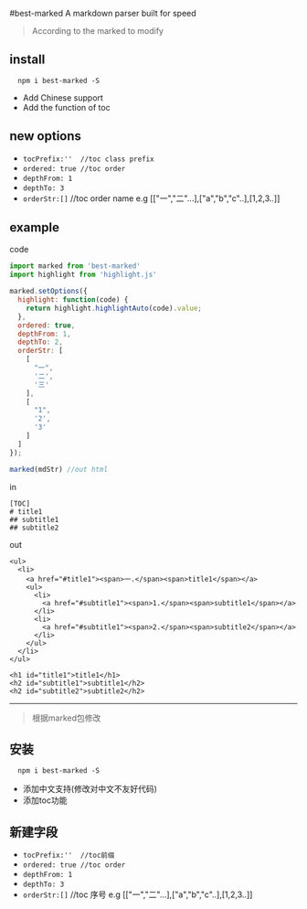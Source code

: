 #best-marked
A markdown parser built for speed
> According to the marked to modify



## install
```hash
  npm i best-marked -S
```
* Add Chinese support
* Add the function of toc

## new options
* `tocPrefix:''  //toc class prefix`
* `ordered: true //toc order`
* `depthFrom: 1`
* `depthTo: 3`
* `orderStr:[]` //toc order name e.g [["一","二"...],["a","b","c"..],[1,2,3..]]


## example
code
```js
import marked from 'best-marked'
import highlight from 'highlight.js'

marked.setOptions({
  highlight: function(code) {
    return highlight.highlightAuto(code).value;
  },
  ordered: true,
  depthFrom: 1,
  depthTo: 2,
  orderStr: [
    [
      "一",
      '二',
      '三'
    ],
    [
      "1",
      '2',
      '3'
    ]
  ]
});

marked(mdStr) //out html
```
in
```
[TOC]
# title1
## subtitle1
## subtitle2
```
out
```
<ul>
  <li>
    <a href="#title1"><span>一.</span><span>title1</span></a>
    <ul>
      <li>
        <a href="#subtitle1"><span>1.</span><span>subtitle1</span></a>
      </li>
      <li>
        <a href="#subtitle1"><span>2.</span><span>subtitle2</span></a>
      </li>
    </ul>
  </li>
</ul>

<h1 id="title1">title1</h1>
<h2 id="subtitle1">subtitle1</h2>
<h2 id="subtitle2">subtitle2</h2>
```

------

> 根据marked包修改

## 安装
```hash
  npm i best-marked -S
```
* 添加中文支持(修改对中文不友好代码)
* 添加toc功能

## 新建字段
* `tocPrefix:''  //toc前缀`
* `ordered: true //toc order`
* `depthFrom: 1`
* `depthTo: 3`
* `orderStr:[]` //toc 序号 e.g [["一","二"...],["a","b","c"..],[1,2,3..]]
